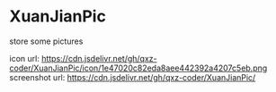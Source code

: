 # XuanJianPic
store some pictures

icon url: https://cdn.jsdelivr.net/gh/qxz-coder/XuanJianPic/icon/1e47020c82eda8aee442392a4207c5eb.png
screenshot url:  https://cdn.jsdelivr.net/gh/qxz-coder/XuanJianPic/